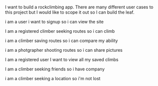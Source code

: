I want to build a rockclimbing app. There are many different user cases to this project but I would like to scope it out so I can build the leaf.

i am a user
  i want to signup
so i can view the site

I am a registered climber
  seeking routes
so i can climb

i am a climber
  saving routes
so i can compare my ability

i am a photgrapher
  shooting routes
so i can share pictures

I am a registered user
  I want to view
all my saved climbs

I am a climber
  seeking friends
so i have company

i am a climber
  seeking a location
so i'm not lost

